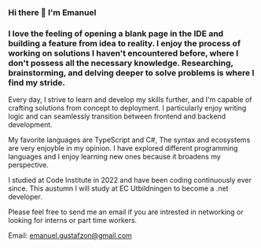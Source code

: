 ### Hi there 👋 I'm Emanuel

### I love the feeling of opening a blank page in the IDE and building a feature from idea to reality. I enjoy the process of working on solutions I haven't encountered before, where I don't possess all the necessary knowledge. Researching, brainstorming, and delving deeper to solve problems is where I find my stride.

Every day, I strive to learn and develop my skills further, and I'm capable of crafting solutions from concept to deployment. I particularly enjoy writing logic and can seamlessly transition between frontend and backend development.

My favorite languages are TypeScript and C#, The syntax and ecosystems are very enjoyble in my opinion. I have explored different programming languages and I enjoy learning new ones because it broadens my perspective. 

I studied at Code Institute in 2022 and have been coding continuously ever since. This austumn I will study at EC Utbildningen to become a .net developer.

Please feel free to send me an email if you are intrested in networking or looking for interns or part time workers.

Email: emanuel.gustafzon@gmail.com

<!--
**EmanuelGustafzon/EmanuelGustafzon** is a ✨ _special_ ✨ repository because its `README.md` (this file) appears on your GitHub profile.

Here are some ideas to get you started:

- 🔭 I’m currently working on ...
- 🌱 I’m currently learning ...
- 👯 I’m looking to collaborate on ...
- 🤔 I’m looking for help with ...
- 💬 Ask me about ...
- 📫 How to reach me: ...
- 😄 Pronouns: ...
- ⚡ Fun fact: ...
-->

